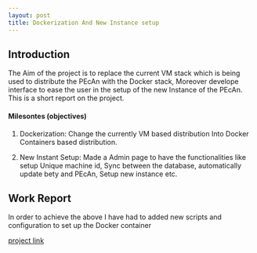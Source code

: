 ```yaml
---
layout: post
title: Dockerization And New Instance setup
---
```


## Introduction

The Aim of the project is to replace the current VM stack which is being used to distribute the PEcAn with the Docker stack, Moreover develope interface to ease the user in the setup of the new Instance of the PEcAn. This is a short report on the project.

#### Milesontes (objectives)

1. Dockerization: Change the currently VM based distribution Into Docker Containers based distribution.

2. New Instant Setup:  Made a Admin page to have the functionalities like setup Unique machine id, Sync between the database, automatically update bety and PEcAn, Setup new instance etc.

## Work Report
In order to achieve the above I have had to added new scripts and configuration to set up the Docker container


[project link](https://summerofcode.withgoogle.com/projects/#5583766987735040)
